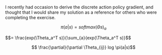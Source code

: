 I recently had occasion to derive the discrete action policy gradient, and
thought that I would share my solution as a reference for others who were
completing the exercise.

$$\pi(a|s) = softmax(\Theta s)_a$$

$$= \frac{exp(\Theta_a^T s)}{\sum_{a}{exp(\Theta_a^T s)}$$

$$ \frac{\partial}{\partial \Theta_{ij}} log \pi(a|s)$$
